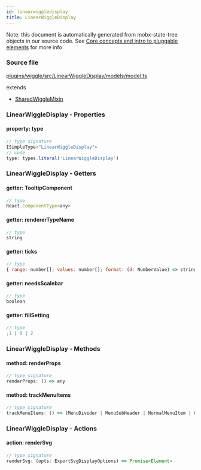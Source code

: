 ```yaml
---
id: linearwiggledisplay
title: LinearWiggleDisplay
---
```


Note: this document is automatically generated from mobx-state-tree objects in
our source code. See
[Core concepts and intro to pluggable elements](/docs/developer_guide/) for more
info

### Source file

[plugins/wiggle/src/LinearWiggleDisplay/models/model.ts](https://github.com/GMOD/jbrowse-components/blob/main/plugins/wiggle/src/LinearWiggleDisplay/models/model.ts)

extends

- [SharedWiggleMixin](../sharedwigglemixin)

### LinearWiggleDisplay - Properties

#### property: type

```js
// type signature
ISimpleType<"LinearWiggleDisplay">
// code
type: types.literal('LinearWiggleDisplay')
```

### LinearWiggleDisplay - Getters

#### getter: TooltipComponent

```js
// type
React.ComponentType<any>
```

#### getter: rendererTypeName

```js
// type
string
```

#### getter: ticks

```js
// type
{ range: number[]; values: number[]; format: (d: NumberValue) => string; position: ScaleLinear<number, number, never> | ScaleQuantize<number, never>; }
```

#### getter: needsScalebar

```js
// type
boolean
```

#### getter: fillSetting

```js
// type
;1 | 0 | 2
```

### LinearWiggleDisplay - Methods

#### method: renderProps

```js
// type signature
renderProps: () => any
```

#### method: trackMenuItems

```js
// type signature
trackMenuItems: () => (MenuDivider | MenuSubHeader | NormalMenuItem | CheckboxMenuItem | RadioMenuItem | SubMenuItem | { ...; } | { ...; } | { ...; })[]
```

### LinearWiggleDisplay - Actions

#### action: renderSvg

```js
// type signature
renderSvg: (opts: ExportSvgDisplayOptions) => Promise<Element>
```
